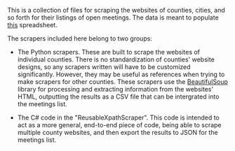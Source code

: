This is a collection of files for scraping the websites of counties, cities, and so forth for their listings of open meetings.  The data is meant to populate [this](https://docs.google.com/spreadsheets/d/1MOgzArardJB3TeZAEys9UewUqZUG7jgI08GbSdMNOcc/edit?usp=sharing) spreadsheet.

The scrapers included here belong to two groups:
- The Python scrapers.  These are built to scrape the websites of individual counties.  There is no standardization of counties' website designs, so any scrapers written will have to be customized significantly.  However, they may be useful as references when trying to make scrapers for other counties.  These scrapers use the [BeautifulSoup](https://www.crummy.com/software/BeautifulSoup/bs4/doc/#) library for processing and extracting information from the websites' HTML, outputting the results as a CSV file that can be intergrated into the meetings list.

- The C# code in the "ReusableXpathScraper".  This code is intended to act as a more general, end-to-end piece of code, being able to scrape multiple county websites, and then export the results to JSON for the meetings list.
